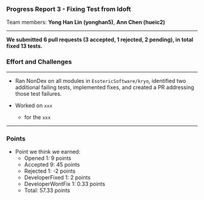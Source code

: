 ### Progress Report 3 - Fixing Test from Idoft
Team members: __Yong Han Lin (yonghan5)__, __Ann Chen (hueic2)__
___

**We submitted 6 pull requests (3 accepted, 1 rejected, 2 pending), in total fixed 13 tests.**

### Effort and Challenges
___
- Ran NonDex on all modules in ```EsotericSoftware/kryo```, identified two additional failing tests, implemented fixes, and created a PR addressing those test failures.

- Worked on ```xxx```
  - for the ```xxx```

---
### Points
- Point we think we earned:
  - Opened 1: 9 points
  - Accepted 9: 45 points
  - Rejected 1: -2 points
  - DeveloperFixed 1: 2 points
  - DeveloperWontFix 1: 0.33 points
  - Total: 57.33 points
